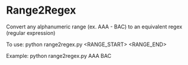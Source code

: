 # Range2Regex
Convert any alphanumeric range (ex. AAA - BAC) to an equivalent regex (regular expression) 


To use: 
python range2regex.py <RANGE_START> <RANGE_END> 

Example: 
python range2regex.py AAA BAC
